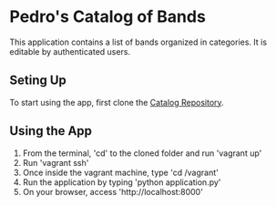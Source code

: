 # Pedro's Catalog of Bands

This application contains a list of bands organized in categories. It is editable by authenticated users.


## Seting Up

To start using the app, first clone the [Catalog Repository](https://github.com/pperone/pedroscatalog).


## Using the App

1. From the terminal, 'cd' to the cloned folder and run 'vagrant up'
2. Run 'vagrant ssh'
3. Once inside the vagrant machine, type 'cd /vagrant'
4. Run the application by typing 'python application.py'
5. On your browser, access 'http://localhost:8000'
